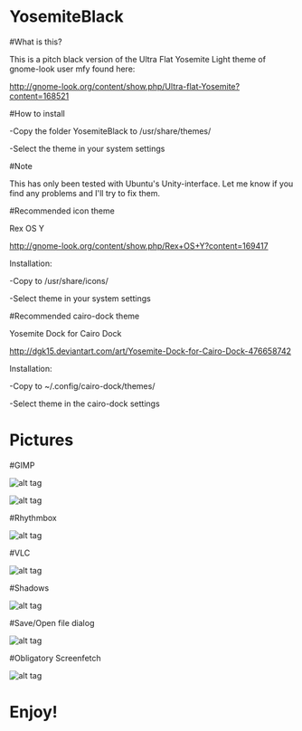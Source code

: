 # YosemiteBlack

#What is this?

This is a pitch black version of the Ultra Flat Yosemite Light theme of gnome-look user mfy found here:

http://gnome-look.org/content/show.php/Ultra-flat-Yosemite?content=168521

#How to install

-Copy the folder YosemiteBlack to /usr/share/themes/

-Select the theme in your system settings

#Note

This has only been tested with Ubuntu's Unity-interface. Let me know if you find any problems and I'll try to fix them.

#Recommended icon theme

Rex OS Y

http://gnome-look.org/content/show.php/Rex+OS+Y?content=169417

Installation: 

-Copy to /usr/share/icons/

-Select theme in your system settings

#Recommended cairo-dock theme

Yosemite Dock for Cairo Dock

http://dgk15.deviantart.com/art/Yosemite-Dock-for-Cairo-Dock-476658742

Installation:

-Copy to ~/.config/cairo-dock/themes/

-Select theme in the cairo-dock settings

# Pictures

#GIMP

![alt tag](https://i.imgur.com/YAJw7uL.png)

![alt tag](http://i.imgur.com/syxfP7Y.png)

#Rhythmbox

![alt tag](http://i.imgur.com/VWOS4xz.png)

#VLC

![alt tag](http://i.imgur.com/0tZIpyl.png)

#Shadows

![alt tag](http://i.imgur.com/5SCha3U.png)

#Save/Open file dialog

![alt tag](http://i.imgur.com/Kz9FZlr.png)

#Obligatory Screenfetch

![alt tag](http://i.imgur.com/gaYIzpK.png)

# Enjoy!
